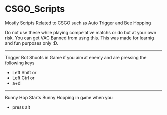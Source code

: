 # CSGO_Scripts
Mostly Scripts Related to CSGO such as Auto Trigger and Bee Hopping

Do not use these while playing competative matchs or do but at your own risk.
You can get VAC Banned from using this.
This was made for learnig and fun purposes only :D.

______
Trigger Bot
Shoots in Game if you aim at enemy and are pressing the following keys
- Left Shift or
- Left Ctrl or 
- a+d 
______
Bunny Hop 
Starts Bunny Hopping in game when you
- press alt
